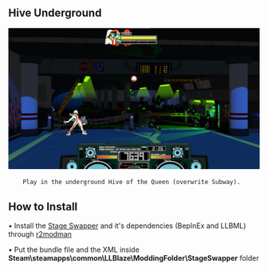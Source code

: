 ## Hive Underground
![](Workfiles/Render.jpg)

		Play in the underground Hive of the Queen (overwrite Subway).
		
## How to Install
• Install the [Stage Swapper](https://lethal-league-blaze.thunderstore.io/package/Axolotl/StageSwapper/) and it's dependencies (BepInEx and LLBML) through [r2modman](https://lethal-league-blaze.thunderstore.io/package/ebkr/r2modman/)

• Put the bundle file and the XML inside **Steam\steamapps\common\LLBlaze\ModdingFolder\StageSwapper** folder

